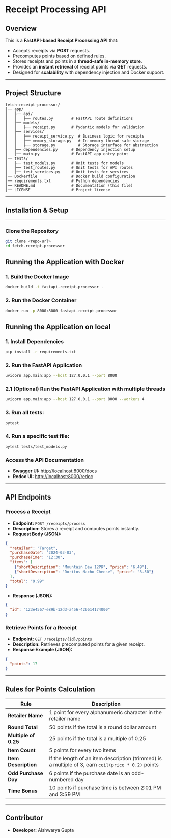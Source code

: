 # **Receipt Processing API**

## **Overview**
This is a **FastAPI-based Receipt Processing API** that:
- Accepts receipts via **POST** requests.
- Precomputes points based on defined rules.
- Stores receipts and points in a **thread-safe in-memory store**.
- Provides an **instant retrieval** of receipt points via **GET** requests.
- Designed for **scalability** with dependency injection and Docker support.

---


## **Project Structure**
```
fetch-receipt-processor/
│── app/
│   ├── api/
│   │   ├── routes.py        # FastAPI route definitions
│   ├── models/
│   │   ├── receipt.py       # Pydantic models for validation
│   ├── services/
│   │   ├── receipt_service.py  # Business logic for receipts
│   │   ├── memory_storage.py   # In-memory thread-safe storage
│   │   ├── storage.py          # Storage interface for abstraction
│   ├── dependencies.py      # Dependency injection setup
│   ├── main.py              # FastAPI app entry point
│── tests/
│   ├── test_models.py       # Unit tests for models
│   ├── test_routes.py       # Unit tests for API routes
│   ├── test_services.py     # Unit tests for services
│── Dockerfile               # Docker build configuration
│── requirements.txt         # Python dependencies
│── README.md                # Documentation (this file)
│── LICENSE                  # Project license
```

---

## **Installation & Setup**

---

### **Clone the Repository**
```sh
git clone <repo-url>
cd fetch-receipt-processor
```

## **Running the Application with Docker**

### **1. Build the Docker Image**
```sh
docker build -t fastapi-receipt-processor .
```

### **2. Run the Docker Container**
```sh
docker run -p 8000:8000 fastapi-receipt-processor
```

## **Running the Application on local**

### **1. Install Dependencies**
```sh
pip install -r requirements.txt
```

### **2. Run the FastAPI Application**
```sh
uvicorn app.main:app --host 127.0.0.1 --port 8000 
```

### **2.1 (Optional) Run the FastAPI Application with multiple threads**
```sh
uvicorn app.main:app --host 127.0.0.1 --port 8000 --workers 4
```

### **3. Run all tests:**
```sh
pytest
```

### **4. Run a specific test file:**
```sh
pytest tests/test_models.py
```

### **Access the API Documentation**
- **Swagger UI:** [http://localhost:8000/docs](http://localhost:8000/docs)
- **Redoc UI:** [http://localhost:8000/redoc](http://localhost:8000/redoc)

---

## **API Endpoints**

### **Process a Receipt**
- **Endpoint:** `POST /receipts/process`
- **Description:** Stores a receipt and computes points instantly.
- **Request Body (JSON):**
```json
{
  "retailer": "Target",
  "purchaseDate": "2024-03-03",
  "purchaseTime": "12:30",
  "items": [
    {"shortDescription": "Mountain Dew 12PK", "price": "6.49"},
    {"shortDescription": "Doritos Nacho Cheese", "price": "3.50"}
  ],
  "total": "9.99"
}
```
- **Response (JSON):**
```json
{
  "id": "123e4567-e89b-12d3-a456-426614174000"
}
```

### **Retrieve Points for a Receipt**
- **Endpoint:** `GET /receipts/{id}/points`
- **Description:** Retrieves precomputed points for a given receipt.
- **Response Example (JSON):**
```json
{
  "points": 17
}
```
---

## **Rules for Points Calculation**
| Rule | Description |
|------|-------------|
| **Retailer Name** | 1 point for every alphanumeric character in the retailer name |
| **Round Total** | 50 points if the total is a round dollar amount |
| **Multiple of 0.25** | 25 points if the total is a multiple of 0.25 |
| **Item Count** | 5 points for every two items |
| **Item Description** | If the length of an item description (trimmed) is a multiple of 3, earn `ceil(price * 0.2)` points |
| **Odd Purchase Day** | 6 points if the purchase date is an odd-numbered day |
| **Time Bonus** | 10 points if purchase time is between 2:01 PM and 3:59 PM |

---

## **Contributor**
- **Developer:** Aishwarya Gupta


